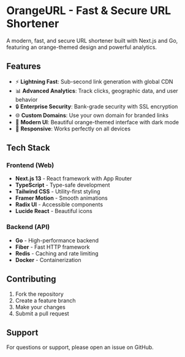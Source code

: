 # OrangeURL - Fast & Secure URL Shortener

A modern, fast, and secure URL shortener built with Next.js and Go, featuring an orange-themed design and powerful analytics.

## Features

- ⚡ **Lightning Fast**: Sub-second link generation with global CDN
- 📊 **Advanced Analytics**: Track clicks, geographic data, and user behavior
- 🔒 **Enterprise Security**: Bank-grade security with SSL encryption
- 🌐 **Custom Domains**: Use your own domain for branded links
- 🎨 **Modern UI**: Beautiful orange-themed interface with dark mode
- 📱 **Responsive**: Works perfectly on all devices

## Tech Stack

### Frontend (Web)
- **Next.js 13** - React framework with App Router
- **TypeScript** - Type-safe development
- **Tailwind CSS** - Utility-first styling
- **Framer Motion** - Smooth animations
- **Radix UI** - Accessible components
- **Lucide React** - Beautiful icons

### Backend (API)
- **Go** - High-performance backend
- **Fiber** - Fast HTTP framework
- **Redis** - Caching and rate limiting
- **Docker** - Containerization


## Contributing

1. Fork the repository
2. Create a feature branch
3. Make your changes
4. Submit a pull request


## Support

For questions or support, please open an issue on GitHub. 
